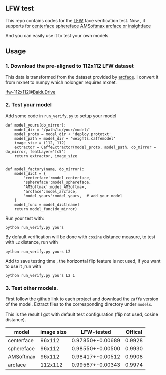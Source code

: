 ## LFW test

This repo contains codes for  the [LFW](http://vis-www.cs.umass.edu/lfw/) face verification test.
Now , it supports for [centerface](https://github.com/ydwen/caffe-face) [sphereface](https://github.com/wy1iu/sphereface) [AMSoftmax](https://github.com/happynear/AMSoftmax) [arcface or insightface](https://github.com/deepinsight/insightface)

And you can easily use it to test your own models.

## Usage

### 1. Download the pre-aligned to 112x112 LFW dataset

This data is transformed from the dataset provided by [arcface](https://github.com/deepinsight/insightface). I convert it from mxnet to numpy which nolonger requires mxnet.

[lfw-112x112@BaiduDrive](https://pan.baidu.com/s/1uCOedn21j9ZDcm-7yYuhYA)

### 2. Test your model
Add some code in `run_verify.py` to setup your model

```
def model_yours(do_mirror):
    model_dir = '/path/to/your/model/'
    model_proto = model_dir + 'deploy.prototxt'
    model_path = model_dir + 'weights.caffemodel'
    image_size = (112, 112)
    extractor = CaffeExtractor(model_proto, model_path, do_mirror = do_mirror, featLayer='fc5')
    return extractor, image_size

        
def model_factory(name, do_mirror):
    model_dict = {
        'centerface':model_centerface, 
        'sphereface':model_sphereface, 
        'AMSoftmax':model_AMSoftmax, 
        'arcface':model_arcface,
        'model_yours':model_yours,  # add your model
    }
    model_func = model_dict[name]
    return model_func(do_mirror)
```


Run your test with:

```shell
python run_verify.py yours 
```

By default verification will be done with `cosine` distance measure, to test with `L2` distance, run with

```shell
python run_verify.py yours L2
```
Add to save testing time , the horizontal flip feature is not used, if you want to use it ,run with

```shell
python run_verify.py yours L2 1
```

### 3. Test other models.
First follow the github link to each project and download the *`caffe`*  version of the model. Extract files to the corresponding directory  under `models`. 

This is the result I got with default test configuration (flip not used, cosine distance). 

| model      | image size | LFW-tested       | Offical |
| ---------- | ---------- | ---------------- | ------- |
| centerface | 96x112     | 0.97850+-0.00689 | 0.9928  |
| sphereface | 96x112     | 0.98550+-0.00500 | 0.9930  |
| AMSoftmax  | 96x112     | 0.98417+-0.00512 | 0.9908  |
| arcface    | 112x112    | 0.99567+-0.00343 | 0.9974  |


